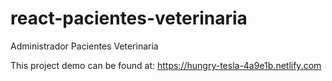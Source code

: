 # react-pacientes-veterinaria
Administrador Pacientes Veterinaria

This project demo can be found at:
https://hungry-tesla-4a9e1b.netlify.com
